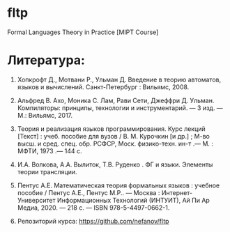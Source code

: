 # fltp
Formal Languages Theory in Practice [MIPT Course]

# Литература:

1) Хопкрофт Д., Мотвани Р., Ульман Д. Введение в теорию автоматов, языков и вычислений. Санкт-Петербург : Вильямс, 2008.

2) Альфред В. Ахо, Моника С. Лам, Рави Сети, Джеффри Д. Ульман. Компиляторы: принципы, технологии и инструментарий. — 3 изд. — М.: Вильямс, 2017.

3) Теория и реализация языков программирования. Курс лекций [Текст] : учеб. пособие для вузов / В. М. Курочкин [и др.] ; М-во высш. и сред. спец. обр. РСФСР, Моск. физико-техн. ин-т .— М. : МФТИ, 1973 .— 144 с.

4) И.А. Волкова, А.А. Вылиток, Т.В. Руденко . ФГ и языки. Элементы теории трансляции.

5) Пентус А.Е. Математическая теория формальных языков : учебное пособие / Пентус А.Е., Пентус М.Р.. — Москва : Интернет-Университет Информационных Технологий (ИНТУИТ), Ай Пи Ар Медиа, 2020. — 218 c. — ISBN 978-5-4497-0662-1.

6) Репозиторий курса: https://github.com/nefanov/fltp
